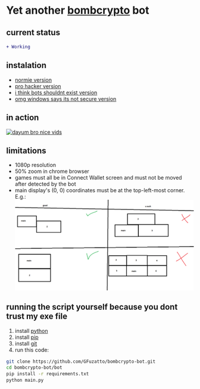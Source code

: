 # Yet another [bombcrypto](https://bombcrypto.io/) bot

## current status
```diff
+ Working
```

## instalation

* [normie version](https://storage.googleapis.com/fuzzybomber/fuzzybomber-v0.1.1-alpha.exe)
* [pro hacker version](https://pro-hacker-version.bombcrypto.fuzatto.com/)
* [i think bots shouldnt exist version](https://app.bombcrypto.io/)
* [omg windows says its not secure version](#running-the-script-yourself-because-you-dont-trust-my-exe-file)


## in action

[![dayum bro nice vids](https://img.youtube.com/vi/en22dUS_OJI/0.jpg)](https://www.youtube.com/watch?v=en22dUS_OJI)

## limitations

* 1080p resolution
* 50% zoom in chrome browser
* games must all be in Connect Wallet screen and must not be moved after detected by the bot
* main display's (0, 0) coordinates must be at the top-left-most corner. E.g.:
![monitors](docs/monitor_disposition.png)




## running the script yourself because you dont trust my exe file

1. install [python](https://www.python.org/downloads/)
1. install [pip](https://pip.pypa.io/en/stable/installation/)
1. install [git](https://git-scm.com/book/en/v2/Getting-Started-Installing-Git)
1. run this code:

```bash
git clone https://github.com/GFuzatto/bombcrypto-bot.git
cd bombcrypto-bot/bot
pip install -r requirements.txt
python main.py
```
